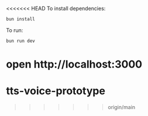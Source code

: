 <<<<<<< HEAD
To install dependencies:
```sh
bun install
```

To run:
```sh
bun run dev
```

open http://localhost:3000
=======
# tts-voice-prototype
>>>>>>> origin/main
